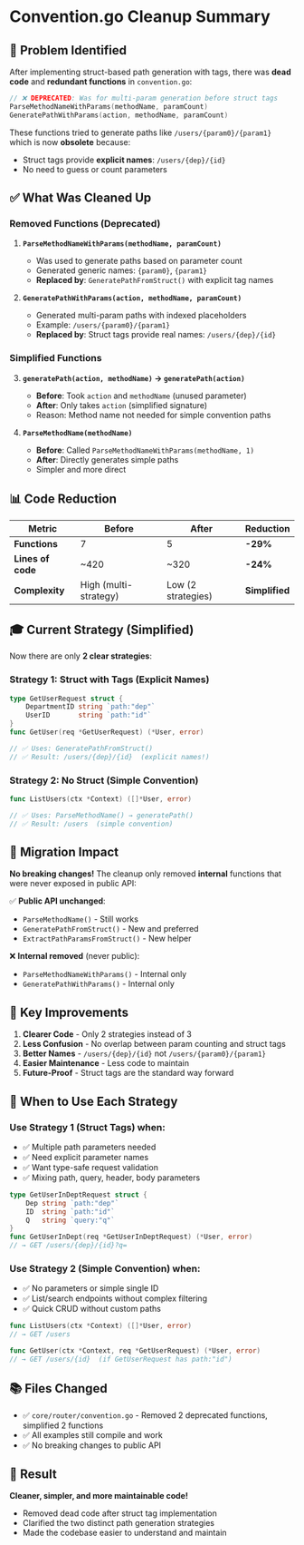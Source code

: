 # Convention.go Cleanup Summary

## 🎯 Problem Identified

After implementing struct-based path generation with tags, there was **dead code** and **redundant functions** in `convention.go`:

```go
// ❌ DEPRECATED: Was for multi-param generation before struct tags
ParseMethodNameWithParams(methodName, paramCount)
GeneratePathWithParams(action, methodName, paramCount)
```

These functions tried to generate paths like `/users/{param0}/{param1}` which is now **obsolete** because:
- Struct tags provide **explicit names**: `/users/{dep}/{id}`
- No need to guess or count parameters

## ✅ What Was Cleaned Up

### Removed Functions (Deprecated)

1. **`ParseMethodNameWithParams(methodName, paramCount)`**
   - Was used to generate paths based on parameter count
   - Generated generic names: `{param0}`, `{param1}`
   - **Replaced by**: `GeneratePathFromStruct()` with explicit tag names

2. **`GeneratePathWithParams(action, methodName, paramCount)`**
   - Generated multi-param paths with indexed placeholders
   - Example: `/users/{param0}/{param1}`
   - **Replaced by**: Struct tags provide real names: `/users/{dep}/{id}`

### Simplified Functions

3. **`generatePath(action, methodName)` → `generatePath(action)`**
   - **Before**: Took `action` and `methodName` (unused parameter)
   - **After**: Only takes `action` (simplified signature)
   - Reason: Method name not needed for simple convention paths

4. **`ParseMethodName(methodName)`**
   - **Before**: Called `ParseMethodNameWithParams(methodName, 1)`
   - **After**: Directly generates simple paths
   - Simpler and more direct

## 📊 Code Reduction

| Metric | Before | After | Reduction |
|--------|--------|-------|-----------|
| **Functions** | 7 | 5 | **-29%** |
| **Lines of code** | ~420 | ~320 | **-24%** |
| **Complexity** | High (multi-strategy) | Low (2 strategies) | **Simplified** |

## 🎓 Current Strategy (Simplified)

Now there are only **2 clear strategies**:

### Strategy 1: Struct with Tags (Explicit Names)
```go
type GetUserRequest struct {
    DepartmentID string `path:"dep"`
    UserID       string `path:"id"`
}
func GetUser(req *GetUserRequest) (*User, error)

// ✅ Uses: GeneratePathFromStruct()
// ✅ Result: /users/{dep}/{id}  (explicit names!)
```

### Strategy 2: No Struct (Simple Convention)
```go
func ListUsers(ctx *Context) ([]*User, error)

// ✅ Uses: ParseMethodName() → generatePath()
// ✅ Result: /users  (simple convention)
```

## 🔄 Migration Impact

**No breaking changes!** The cleanup only removed **internal** functions that were never exposed in public API:

✅ **Public API unchanged**:
- `ParseMethodName()` - Still works
- `GeneratePathFromStruct()` - New and preferred
- `ExtractPathParamsFromStruct()` - New helper

❌ **Internal removed** (never public):
- `ParseMethodNameWithParams()` - Internal only
- `GeneratePathWithParams()` - Internal only

## 📝 Key Improvements

1. **Clearer Code** - Only 2 strategies instead of 3
2. **Less Confusion** - No overlap between param counting and struct tags
3. **Better Names** - `/users/{dep}/{id}` not `/users/{param0}/{param1}`
4. **Easier Maintenance** - Less code to maintain
5. **Future-Proof** - Struct tags are the standard way forward

## 🎯 When to Use Each Strategy

### Use Strategy 1 (Struct Tags) when:
- ✅ Multiple path parameters needed
- ✅ Need explicit parameter names
- ✅ Want type-safe request validation
- ✅ Mixing path, query, header, body parameters

```go
type GetUserInDeptRequest struct {
    Dep string `path:"dep"`
    ID  string `path:"id"`
    Q   string `query:"q"`
}
func GetUserInDept(req *GetUserInDeptRequest) (*User, error)
// → GET /users/{dep}/{id}?q=
```

### Use Strategy 2 (Simple Convention) when:
- ✅ No parameters or simple single ID
- ✅ List/search endpoints without complex filtering
- ✅ Quick CRUD without custom paths

```go
func ListUsers(ctx *Context) ([]*User, error)
// → GET /users

func GetUser(ctx *Context, req *GetUserRequest) (*User, error)
// → GET /users/{id}  (if GetUserRequest has path:"id")
```

## 📚 Files Changed

- ✅ `core/router/convention.go` - Removed 2 deprecated functions, simplified 2 functions
- ✅ All examples still compile and work
- ✅ No breaking changes to public API

## 🎉 Result

**Cleaner, simpler, and more maintainable code!**

- Removed dead code after struct tag implementation
- Clarified the two distinct path generation strategies
- Made the codebase easier to understand and maintain
